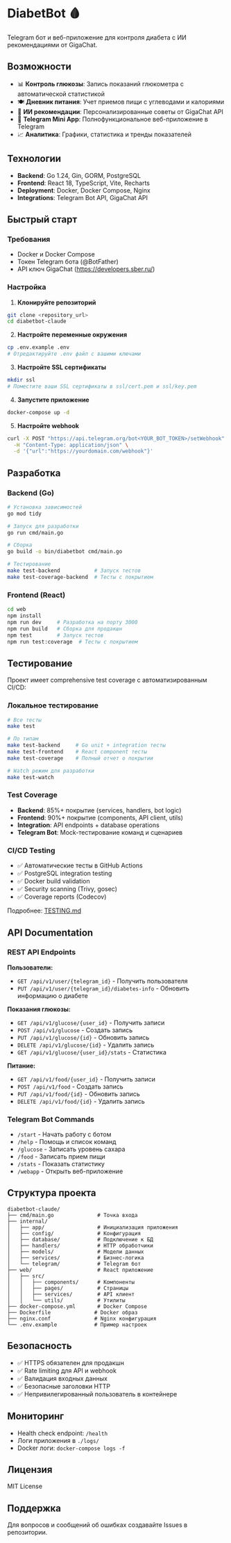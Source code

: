 # DiabetBot 🩸

Telegram бот и веб-приложение для контроля диабета с ИИ рекомендациями от GigaChat.

## Возможности

- 📊 **Контроль глюкозы**: Запись показаний глюкометра с автоматической статистикой
- 🍽️ **Дневник питания**: Учет приемов пищи с углеводами и калориями  
- 🤖 **ИИ рекомендации**: Персонализированные советы от GigaChat API
- 📱 **Telegram Mini App**: Полнофункциональное веб-приложение в Telegram
- 📈 **Аналитика**: Графики, статистика и тренды показателей

## Технологии

- **Backend**: Go 1.24, Gin, GORM, PostgreSQL
- **Frontend**: React 18, TypeScript, Vite, Recharts
- **Deployment**: Docker, Docker Compose, Nginx
- **Integrations**: Telegram Bot API, GigaChat API

## Быстрый старт

### Требования
- Docker и Docker Compose
- Токен Telegram бота (@BotFather)
- API ключ GigaChat (https://developers.sber.ru/)

### Настройка

1. **Клонируйте репозиторий**
```bash
git clone <repository_url>
cd diabetbot-claude
```

2. **Настройте переменные окружения**
```bash
cp .env.example .env
# Отредактируйте .env файл с вашими ключами
```

3. **Настройте SSL сертификаты**
```bash
mkdir ssl
# Поместите ваши SSL сертификаты в ssl/cert.pem и ssl/key.pem
```

4. **Запустите приложение**
```bash
docker-compose up -d
```

5. **Настройте webhook**
```bash
curl -X POST "https://api.telegram.org/bot<YOUR_BOT_TOKEN>/setWebhook" \
  -H "Content-Type: application/json" \
  -d '{"url":"https://yourdomain.com/webhook"}'
```

## Разработка

### Backend (Go)
```bash
# Установка зависимостей
go mod tidy

# Запуск для разработки
go run cmd/main.go

# Сборка
go build -o bin/diabetbot cmd/main.go

# Тестирование
make test-backend           # Запуск тестов
make test-coverage-backend  # Тесты с покрытием
```

### Frontend (React)
```bash
cd web
npm install
npm run dev     # Разработка на порту 3000
npm run build   # Сборка для продакшн
npm test        # Запуск тестов
npm run test:coverage  # Тесты с покрытием
```

## Тестирование

Проект имеет comprehensive test coverage с автоматизированным CI/CD:

### Локальное тестирование
```bash
# Все тесты
make test

# По типам
make test-backend     # Go unit + integration тесты  
make test-frontend    # React component тесты
make test-coverage    # Полный отчет о покрытии

# Watch режим для разработки
make test-watch
```

### Test Coverage
- **Backend**: 85%+ покрытие (services, handlers, bot logic)
- **Frontend**: 90%+ покрытие (components, API client, utils)
- **Integration**: API endpoints + database operations
- **Telegram Bot**: Mock-тестирование команд и сценариев

### CI/CD Testing
- ✅ Автоматические тесты в GitHub Actions
- ✅ PostgreSQL integration testing
- ✅ Docker build validation  
- ✅ Security scanning (Trivy, gosec)
- ✅ Coverage reports (Codecov)

Подробнее: [TESTING.md](TESTING.md)

## API Documentation

### REST API Endpoints

**Пользователи:**
- `GET /api/v1/user/{telegram_id}` - Получить пользователя
- `PUT /api/v1/user/{telegram_id}/diabetes-info` - Обновить информацию о диабете

**Показания глюкозы:**
- `GET /api/v1/glucose/{user_id}` - Получить записи
- `POST /api/v1/glucose` - Создать запись
- `PUT /api/v1/glucose/{id}` - Обновить запись
- `DELETE /api/v1/glucose/{id}` - Удалить запись
- `GET /api/v1/glucose/{user_id}/stats` - Статистика

**Питание:**
- `GET /api/v1/food/{user_id}` - Получить записи
- `POST /api/v1/food` - Создать запись
- `PUT /api/v1/food/{id}` - Обновить запись
- `DELETE /api/v1/food/{id}` - Удалить запись

### Telegram Bot Commands

- `/start` - Начать работу с ботом
- `/help` - Помощь и список команд
- `/glucose` - Записать уровень сахара
- `/food` - Записать прием пищи
- `/stats` - Показать статистику
- `/webapp` - Открыть веб-приложение

## Структура проекта

```
diabetbot-claude/
├── cmd/main.go              # Точка входа
├── internal/
│   ├── app/                 # Инициализация приложения
│   ├── config/              # Конфигурация
│   ├── database/            # Подключение к БД
│   ├── handlers/            # HTTP обработчики
│   ├── models/              # Модели данных
│   ├── services/            # Бизнес-логика
│   └── telegram/            # Telegram бот
├── web/                     # React приложение
│   ├── src/
│   │   ├── components/      # Компоненты
│   │   ├── pages/           # Страницы
│   │   ├── services/        # API клиент
│   │   └── utils/           # Утилиты
├── docker-compose.yml       # Docker Compose
├── Dockerfile              # Docker образ
├── nginx.conf              # Nginx конфигурация
└── .env.example            # Пример настроек
```

## Безопасность

- ✅ HTTPS обязателен для продакшн
- ✅ Rate limiting для API и webhook
- ✅ Валидация входных данных
- ✅ Безопасные заголовки HTTP
- ✅ Непривилегированный пользователь в контейнере

## Мониторинг

- Health check endpoint: `/health`
- Логи приложения в `./logs/`
- Docker логи: `docker-compose logs -f`

## Лицензия

MIT License

## Поддержка

Для вопросов и сообщений об ошибках создавайте Issues в репозитории.